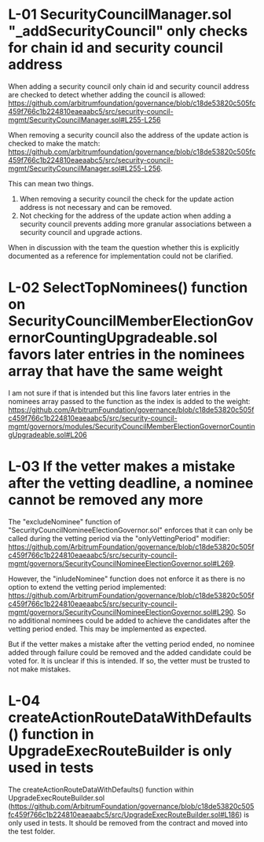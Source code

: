 # L-01 SecurityCouncilManager.sol "_addSecurityCouncil" only checks for chain id and security council address

When adding a security council only chain id and security council address are checked to detect whether adding the council is allowed: https://github.com/arbitrumfoundation/governance/blob/c18de53820c505fc459f766c1b224810eaeaabc5/src/security-council-mgmt/SecurityCouncilManager.sol#L255-L256

When removing a security council also the address of the update action is checked to make the match: https://github.com/arbitrumfoundation/governance/blob/c18de53820c505fc459f766c1b224810eaeaabc5/src/security-council-mgmt/SecurityCouncilManager.sol#L255-L256.

This can mean two things.
1. When removing a security council the check for the update action address is not necessary and can be removed.
2. Not checking for the address of the update action when adding a security council prevents adding more granular associations between a security council and upgrade actions.

When in discussion with the team the question whether this is explicitly documented as a reference for implementation could not be clarified.

# L-02 SelectTopNominees() function on SecurityCouncilMemberElectionGovernorCountingUpgradeable.sol favors later entries in the nominees array that have the same weight

I am not sure if that is intended but this line favors later entries in the nominees array passed to the function as the index is added to the weight:  https://github.com/ArbitrumFoundation/governance/blob/c18de53820c505fc459f766c1b224810eaeaabc5/src/security-council-mgmt/governors/modules/SecurityCouncilMemberElectionGovernorCountingUpgradeable.sol#L206

# L-03 If the vetter makes a mistake after the vetting deadline, a nominee cannot be removed any more

The "excludeNominee" function of "SecurityCouncilNomineeElectionGovernor.sol" enforces that it can only be called during the vetting period via the "onlyVettingPeriod" modifier: https://github.com/ArbitrumFoundation/governance/blob/c18de53820c505fc459f766c1b224810eaeaabc5/src/security-council-mgmt/governors/SecurityCouncilNomineeElectionGovernor.sol#L269.

However, the "inludeNominee" function does not enforce it as there is no option to extend the vetting period implemented: https://github.com/ArbitrumFoundation/governance/blob/c18de53820c505fc459f766c1b224810eaeaabc5/src/security-council-mgmt/governors/SecurityCouncilNomineeElectionGovernor.sol#L290. So no additional nominees could be added to achieve the candidates after the vetting period ended. This may be implemented as expected.

But if the vetter makes a mistake after the vetting period ended, no nominee added through failure could be removed and the added candidate could be voted for. It is unclear if this is intended. If so, the vetter must be trusted to not make mistakes.

# L-04 createActionRouteDataWithDefaults() function in UpgradeExecRouteBuilder is only used in tests
The createActionRouteDataWithDefaults() function within UpgradeExecRouteBuilder.sol (https://github.com/ArbitrumFoundation/governance/blob/c18de53820c505fc459f766c1b224810eaeaabc5/src/UpgradeExecRouteBuilder.sol#L186) is only used in tests. It should be removed from the contract and moved into the test folder.